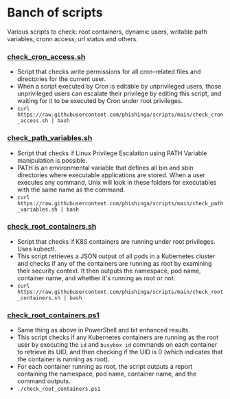 # Banch of scripts

Various scripts to check: root containers, dynamic users, writable path variables, cronn access, url status and others. 

### [check_cron_access.sh](https://github.com/phishinga/scripts/blob/main/check_cron_access.sh)
- Script that checks write permissions for all cron-related files and directories for the current user. 
- When a script executed by Cron is editable by unprivileged users, those unprivileged users can escalate their privilege by editing this script, and waiting for it to be executed by Cron under root privileges.
- ```curl https://raw.githubusercontent.com/phishinga/scripts/main/check_cron_access.sh | bash```

### [check_path_variables.sh](https://github.com/phishinga/scripts/blob/main/check_path_variables.sh)
- Script that checks if Linux Privilege Escalation using PATH Variable manipulation is possible. 
- PATH is an environmental variable that defines all bin and sbin directories where executable applications are stored. When a user executes any command, Unix will look in these folders for executables with the same name as the command.
- ```curl https://raw.githubusercontent.com/phishinga/scripts/main/check_path_variables.sh | bash```

### [check_root_containers.sh](https://github.com/phishinga/scripts/blob/main/check_root_containers.sh)
- Script that checks if K8S containers are running under root privileges. Uses kubectl.
- This script retrieves a JSON output of all pods in a Kubernetes cluster and checks if any of the containers are running as root by examining their security context. It then outputs the namespace, pod name, container name, and whether it's running as root or not.
- ```curl https://raw.githubusercontent.com/phishinga/scripts/main/check_root_containers.sh | bash```

### [check_root_containers.ps1](https://github.com/phishinga/scripts/blob/main/check_root_containers.ps1)
- Same thing as above in PowerShell and bit enhanced results. 
- This script checks if any Kubernetes containers are running as the root user by executing the ```id``` and ```busybox id``` commands on each container to retrieve its UID, and then checking if the UID is 0 (which indicates that the container is running as root).
- For each container running as root, the script outputs a report containing the namespace, pod name, container name, and the command outputs.
- ```./check_root_containers.ps1```
